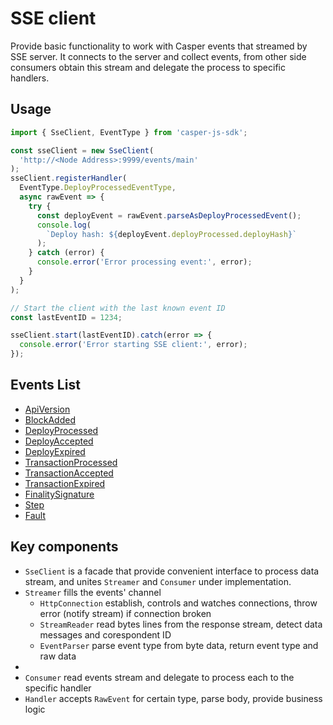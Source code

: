 # SSE client

Provide basic functionality to work with Casper events that streamed by SSE server. It connects to the server and collect events, from other side consumers obtain this stream and delegate the process to specific handlers.

## Usage

```ts
import { SseClient, EventType } from 'casper-js-sdk';

const sseClient = new SseClient(
  'http://<Node Address>:9999/events/main'
);
sseClient.registerHandler(
  EventType.DeployProcessedEventType,
  async rawEvent => {
    try {
      const deployEvent = rawEvent.parseAsDeployProcessedEvent();
      console.log(
        `Deploy hash: ${deployEvent.deployProcessed.deployHash}`
      );
    } catch (error) {
      console.error('Error processing event:', error);
    }
  }
);

// Start the client with the last known event ID
const lastEventID = 1234;

sseClient.start(lastEventID).catch(error => {
  console.error('Error starting SSE client:', error);
});
```

## Events List

- [ApiVersion](https://github.com/casper-ecosystem/casper-js-sdk/blob/573b563d0bc038e46b07f12789286d336536f8c9/src/sse/event.ts#L138)
- [BlockAdded](https://github.com/casper-ecosystem/casper-js-sdk/blob/573b563d0bc038e46b07f12789286d336536f8c9/src/sse/event.ts#L162)
- [DeployProcessed](https://github.com/casper-ecosystem/casper-js-sdk/blob/573b563d0bc038e46b07f12789286d336536f8c9/src/sse/event.ts#L287)
- [DeployAccepted](https://github.com/casper-ecosystem/casper-js-sdk/blob/573b563d0bc038e46b07f12789286d336536f8c9/src/sse/event.ts#L296)
- [DeployExpired](https://github.com/casper-ecosystem/casper-js-sdk/blob/573b563d0bc038e46b07f12789286d336536f8c9/src/sse/event.ts#L313)
- [TransactionProcessed](https://github.com/casper-ecosystem/casper-js-sdk/blob/573b563d0bc038e46b07f12789286d336536f8c9/src/sse/event.ts#L114)
- [TransactionAccepted](https://github.com/casper-ecosystem/casper-js-sdk/blob/573b563d0bc038e46b07f12789286d336536f8c9/src/sse/event.ts#L328)
- [TransactionExpired](https://github.com/casper-ecosystem/casper-js-sdk/blob/573b563d0bc038e46b07f12789286d336536f8c9/src/sse/event.ts#L382)
- [FinalitySignature](https://github.com/casper-ecosystem/casper-js-sdk/blob/573b563d0bc038e46b07f12789286d336536f8c9/src/sse/event.ts#L674)
- [Step](https://github.com/casper-ecosystem/casper-js-sdk/blob/573b563d0bc038e46b07f12789286d336536f8c9/src/sse/event.ts#L766)
- [Fault](https://github.com/casper-ecosystem/casper-js-sdk/blob/573b563d0bc038e46b07f12789286d336536f8c9/src/sse/event.ts#L748)

## Key components

- `SseClient` is a facade that provide convenient interface to process data stream, and unites `Streamer` and `Consumer` under implementation.
- `Streamer` fills the events' channel
  - `HttpConnection` establish, controls and watches connections, throw error (notify stream) if connection broken
  - `StreamReader` read bytes lines from the response stream, detect data messages and corespondent ID
  - `EventParser` parse event type from byte data, return event type and raw data
-
- `Consumer` read events stream and delegate to process each to the specific handler
- `Handler` accepts `RawEvent` for certain type, parse body, provide business logic
